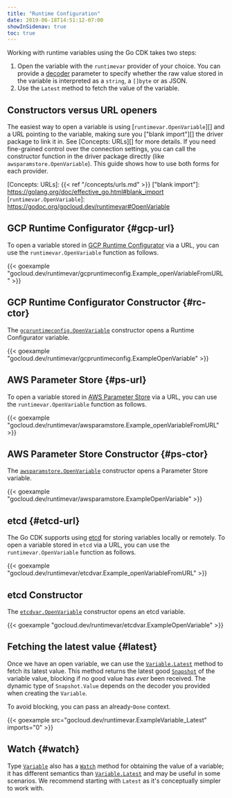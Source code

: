 ```yaml
---
title: "Runtime Configuration"
date: 2019-06-18T14:51:12-07:00
showInSidenav: true
toc: true
---
```


Working with runtime variables using the Go CDK takes two steps:

1. Open the variable with the `runtimevar` provider of your choice. You can
   provide a [decoder][] parameter to specify whether the raw value stored
   in the variable is interpreted as a `string`, a `[]byte` or as JSON.
2. Use the `Latest` method to fetch the value of the variable.

[decoder]: https://godoc.org/gocloud.dev/runtimevar#Decoder
[GCP Runtime Configurator]: https://cloud.google.com/deployment-manager/runtime-configurator/

## Constructors versus URL openers

The easiest way to open a variable is using [`runtimevar.OpenVariable`][] and a
URL pointing to the variable, making sure you ["blank import"][] the driver
package to link it in. See [Concepts: URLs][] for more details. If you need
fine-grained control over the connection settings, you can call the constructor
function in the driver package directly (like `awsparamstore.OpenVariable`).
This guide shows how to use both forms for each provider.

[Concepts: URLs]: {{< ref "/concepts/urls.md" >}}
["blank import"]: https://golang.org/doc/effective_go.html#blank_import
[`runtimevar.OpenVariable`]:
https://godoc.org/gocloud.dev/runtimevar#OpenVariable

## GCP Runtime Configurator {#gcp-url}

To open a variable stored in [GCP Runtime Configurator][] via a URL, you can use
the `runtimevar.OpenVariable` function as follows.

{{< goexample
"gocloud.dev/runtimevar/gcpruntimeconfig.Example_openVariableFromURL" >}}

## GCP Runtime Configurator Constructor {#rc-ctor}

The [`gcpruntimeconfig.OpenVariable`][] constructor opens a Runtime Configurator
variable.

{{< goexample
"gocloud.dev/runtimevar/gcpruntimeconfig.ExampleOpenVariable" >}}

[`gcpruntimeconfig.OpenVariable`]: https://godoc.org/gocloud.dev/runtimevar/gcpruntimeconfig#OpenVariable

## AWS Parameter Store {#ps-url}

To open a variable stored in [AWS Parameter Store][] via a URL, you can use the
`runtimevar.OpenVariable` function as follows.

{{< goexample
"gocloud.dev/runtimevar/awsparamstore.Example_openVariableFromURL" >}}

[AWS Parameter Store]:
https://docs.aws.amazon.com/systems-manager/latest/userguide/systems-manager-parameter-store.html

## AWS Parameter Store Constructor {#ps-ctor}

The [`awsparamstore.OpenVariable`][] constructor opens a Parameter Store
variable.

{{< goexample "gocloud.dev/runtimevar/awsparamstore.ExampleOpenVariable" >}}

[`awsparamstore.OpenVariable`]:
https://godoc.org/gocloud.dev/runtimevar/awsparamstore#OpenVariable

## etcd {#etcd-url}

The Go CDK supports using [etcd][] for storing variables locally or
remotely. To open a variable stored in `etcd` via a URL, you can use the
`runtimevar.OpenVariable` function as follows.

{{< goexample
"gocloud.dev/runtimevar/etcdvar.Example_openVariableFromURL" >}}

[etcd]: https://etcd.io/

## etcd Constructor

The [`etcdvar.OpenVariable`][] constructor opens an etcd variable.

[`etcdvar.OpenVariable`]:
https://godoc.org/gocloud.dev/runtimevar/etcdvar#OpenVariable

{{< goexample "gocloud.dev/runtimevar/etcdvar.ExampleOpenVariable" >}}

## Fetching the latest value {#latest}

Once we have an open variable, we can use the [`Variable.Latest`][] method to
fetch its latest value. This method returns the latest good [`Snapshot`][] of
the variable value, blocking if no good value has *ever* been received. The
dynamic type of `Snapshot.Value` depends on the decoder you provided when
creating the `Variable`.

To avoid blocking, you can pass an already-`Done` context.

{{< goexample src="gocloud.dev/runtimevar.ExampleVariable_Latest"
imports="0" >}}

## Watch {#watch}

Type [`Variable`][] also has a [`Watch`][] method for obtaining the value of
a variable; it has different semantics than [`Variable.Latest`][] and may be
useful in some scenarios. We recommend starting with `Latest` as it's
conceptually simpler to work with.

[`Variable.Latest`]: https://godoc.org/gocloud.dev/runtimevar#Variable.Latest
[`Variable`]: https://godoc.org/gocloud.dev/runtimevar#Variable
[`Snapshot`]: https://godoc.org/gocloud.dev/runtimevar#Snapshot
[`Watch`]: https://godoc.org/gocloud.dev/runtimevar#Variable.Watch

